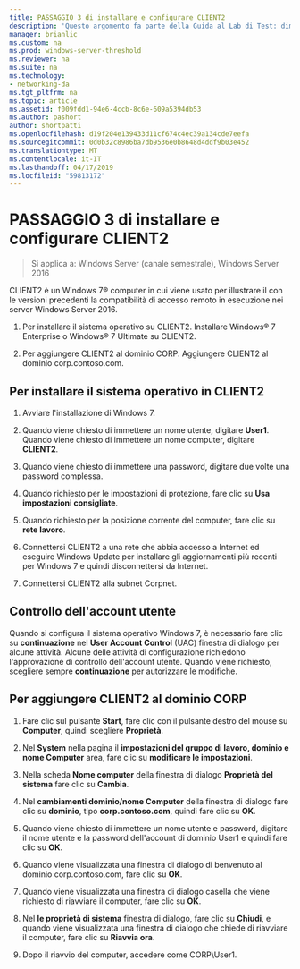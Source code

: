 ```yaml
---
title: PASSAGGIO 3 di installare e configurare CLIENT2
description: 'Questo argomento fa parte della Guida al Lab di Test: dimostrare una distribuzione multisito DirectAccess per Windows Server 2016'
manager: brianlic
ms.custom: na
ms.prod: windows-server-threshold
ms.reviewer: na
ms.suite: na
ms.technology:
- networking-da
ms.tgt_pltfrm: na
ms.topic: article
ms.assetid: f009fdd1-94e6-4ccb-8c6e-609a5394db53
ms.author: pashort
author: shortpatti
ms.openlocfilehash: d19f204e139433d11cf674c4ec39a134cde7eefa
ms.sourcegitcommit: 0d0b32c8986ba7db9536e0b8648d4ddf9b03e452
ms.translationtype: MT
ms.contentlocale: it-IT
ms.lasthandoff: 04/17/2019
ms.locfileid: "59813172"
---
```

# <a name="step-3-install-and-configure-client2"></a>PASSAGGIO 3 di installare e configurare CLIENT2

>Si applica a: Windows Server (canale semestrale), Windows Server 2016

CLIENT2 è un Windows 7&reg; computer in cui viene usato per illustrare il con le versioni precedenti la compatibilità di accesso remoto in esecuzione nei server Windows Server 2016.  
  
1. Per installare il sistema operativo su CLIENT2. Installare Windows&reg; 7 Enterprise o Windows&reg; 7 Ultimate su CLIENT2.  
  
2. Per aggiungere CLIENT2 al dominio CORP. Aggiungere CLIENT2 al dominio corp.contoso.com.  
  
## <a name="to-install-the-operating-system-on-client2"></a>Per installare il sistema operativo in CLIENT2  
  
1.  Avviare l'installazione di Windows 7.  
  
2.  Quando viene chiesto di immettere un nome utente, digitare **User1**. Quando viene chiesto di immettere un nome computer, digitare **CLIENT2**.  
  
3.  Quando viene chiesto di immettere una password, digitare due volte una password complessa.  
  
4.  Quando richiesto per le impostazioni di protezione, fare clic su **Usa impostazioni consigliate**.  
  
5.  Quando richiesto per la posizione corrente del computer, fare clic su **rete lavoro**.  
  
6.  Connettersi CLIENT2 a una rete che abbia accesso a Internet ed eseguire Windows Update per installare gli aggiornamenti più recenti per Windows 7 e quindi disconnettersi da Internet.  
  
7.  Connettersi CLIENT2 alla subnet Corpnet.  
  
## <a name="user-account-control"></a>Controllo dell'account utente  
Quando si configura il sistema operativo Windows 7, è necessario fare clic su **continuazione** nel **User Account Control** (UAC) finestra di dialogo per alcune attività. Alcune delle attività di configurazione richiedono l'approvazione di controllo dell'account utente. Quando viene richiesto, scegliere sempre **continuazione** per autorizzare le modifiche.  
  
## <a name="to-join-client2-to-the-corp-domain"></a>Per aggiungere CLIENT2 al dominio CORP  
  
1.  Fare clic sul pulsante **Start**, fare clic con il pulsante destro del mouse su **Computer**, quindi scegliere **Proprietà**.  
  
2.  Nel **System** nella pagina il **impostazioni del gruppo di lavoro, dominio e nome Computer** area, fare clic su **modificare le impostazioni**.  
  
3.  Nella scheda **Nome computer** della finestra di dialogo **Proprietà del sistema** fare clic su **Cambia**.  
  
4.  Nel **cambiamenti dominio/nome Computer** della finestra di dialogo fare clic su **dominio**, tipo **corp.contoso.com**, quindi fare clic su **OK**.  
  
5.  Quando viene chiesto di immettere un nome utente e password, digitare il nome utente e la password dell'account di dominio User1 e quindi fare clic su **OK**.  
  
6.  Quando viene visualizzata una finestra di dialogo di benvenuto al dominio corp.contoso.com, fare clic su **OK**.  
  
7.  Quando viene visualizzata una finestra di dialogo casella che viene richiesto di riavviare il computer, fare clic su **OK**.  
  
8.  Nel **le proprietà di sistema** finestra di dialogo, fare clic su **Chiudi**, e quando viene visualizzata una finestra di dialogo che chiede di riavviare il computer, fare clic su **Riavvia ora**.  
  
9. Dopo il riavvio del computer, accedere come CORP\User1.

